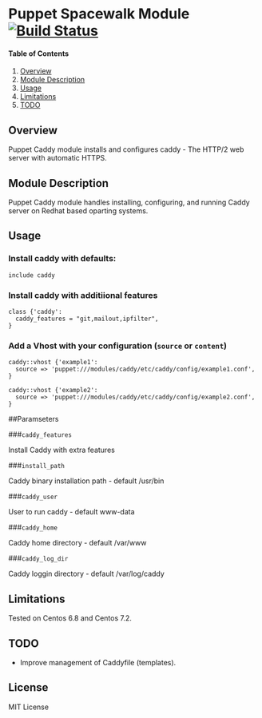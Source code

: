 # Puppet Spacewalk Module [![Build Status](https://travis-ci.org/CommanderK5/puppet-caddy.svg?branch=master)](https://travis-ci.org/CommanderK5/puppet-caddy)

#### Table of Contents

1. [Overview](#overview)
2. [Module Description](#module-description)
3. [Usage](#usage)
4. [Limitations](#limitations)
5. [TODO](#TODO)

## Overview

Puppet Caddy module installs and configures caddy - The HTTP/2 web server with automatic HTTPS.

## Module Description

Puppet Caddy module handles installing, configuring, and running Caddy server on Redhat based oparting systems.

## Usage

### Install caddy with defaults:

```puppet
include caddy
```

### Install caddy with additiional features

```puppet
class {'caddy':
  caddy_features = "git,mailout,ipfilter",
}
```

### Add a Vhost with your configuration (```source``` or ```content```)

```puppet
caddy::vhost {'example1':
  source => 'puppet:///modules/caddy/etc/caddy/config/example1.conf',
}

caddy::vhost {'example2':
  source => 'puppet:///modules/caddy/etc/caddy/config/example2.conf',
}
```

##Paramseters

###```caddy_features```

Install Caddy with extra features

###```install_path```

Caddy binary installation path - default /usr/bin

###```caddy_user```

User to run caddy - default www-data

###```caddy_home```

Caddy home directory - default /var/www

###```caddy_log_dir```

Caddy loggin directory - default /var/log/caddy

## Limitations

Tested on Centos 6.8 and Centos 7.2.

## TODO

* Improve management of Caddyfile (templates).

## License

MIT License
